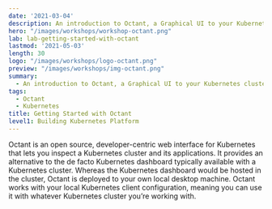 ```yaml
---
date: '2021-03-04'
description: An introduction to Octant, a Graphical UI to your Kubernetes clusters.
hero: "/images/workshops/workshop-octant.png"
lab: lab-getting-started-with-octant
lastmod: '2021-05-03'
length: 30
logo: "/images/workshops/logo-octant.png"
preview: "/images/workshops/img-octant.png"
summary:
  - An introduction to Octant, a Graphical UI to your Kubernetes clusters.
tags:
  - Octant
  - Kubernetes
title: Getting Started with Octant
level1: Building Kubernetes Platform
---
```


Octant is an open source, developer-centric web interface for Kubernetes that lets you inspect a Kubernetes cluster and its applications. It provides an alternative to the de facto Kubernetes dashboard typically available with a Kubernetes cluster. Whereas the Kubernetes dashboard would be hosted in the cluster, Octant is deployed to your own local desktop machine. Octant works with your local Kubernetes client configuration, meaning you can use it with whatever Kubernetes cluster you’re working with.
